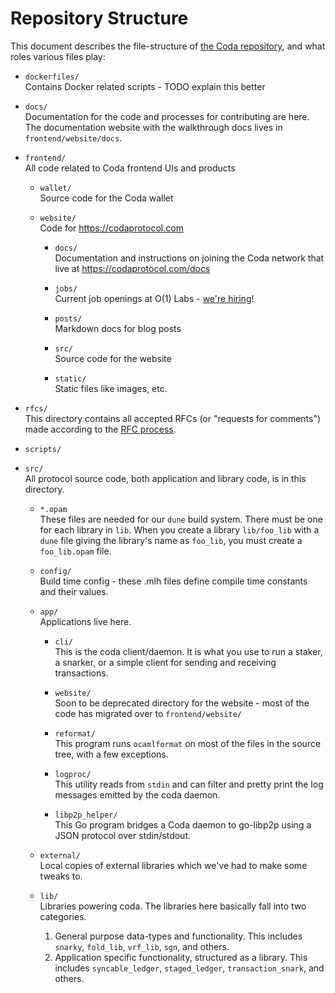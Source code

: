 # Repository Structure

This document describes the file-structure of [the Coda repository](https://github.com/codaprotocol/coda), and what roles various
files play:

- `dockerfiles/`    
    Contains Docker related scripts - TODO explain this better

- `docs/`    
    Documentation for the code and processes for contributing are here. The documentation website with the walkthrough docs lives in `frontend/website/docs`.
 
- `frontend/`   
    All code related to Coda frontend UIs and products

    - `wallet/`   
        Source code for the Coda wallet

    - `website/`    
        Code for https://codaprotocol.com

        - `docs/`   
            Documentation and instructions on joining the Coda network that live at https://codaprotocol.com/docs 

        - `jobs/`   
            Current job openings at O(1) Labs - [we're hiring](https://codaprotocol.com/jobs.html)!
        - `posts/`    
            Markdown docs for blog posts

        - `src/`    
            Source code for the website

        - `static/`   
            Static files like images, etc.

- `rfcs/`    
    This directory contains all accepted RFCs (or "requests for comments") made according to the [RFC process](https://github.com/CodaProtocol/coda/blob/master/CONTRIBUTING.md#rfcs).

- `scripts/`

- `src/`    
    All protocol source code, both application and library code, is in this directory.
  
    - `*.opam`    
        These files are needed for our `dune` build system. There must be one for each
        library in `lib`. When you create a library `lib/foo_lib` with a `dune` file giving
        the library's name as `foo_lib`, you must create a `foo_lib.opam` file.
    
    - `config/`    
        Build time config - these .mlh files define compile time constants and their values.
    
    - `app/`    
        Applications live here.
        
        - `cli/`    
            This is the coda client/daemon. It is what you use to run a staker, a snarker, or a simple client for sending and receiving transactions.
        
        - `website/`    
            Soon to be deprecated directory for the website - most of the code has migrated over to `frontend/website/`
        
        - `reformat/`   
            This program runs `ocamlformat` on most of the files in the source tree, with a few exceptions.
        
        - `logproc/`    
            This utility reads from `stdin` and can filter and pretty print the log messages emitted by the coda daemon.
        
        - `libp2p_helper/`   
            This Go program bridges a Coda daemon to go-libp2p using a JSON protocol over stdin/stdout.

    - `external/`   
        Local copies of external libraries which we've had to make some tweaks to.
    
    - `lib/`    
        Libraries powering coda.
        The libraries here basically fall into two categories.
        1. General purpose data-types and functionality. This includes `snarky`, `fold_lib`, `vrf_lib`, `sgn`, and others.
        2. Application specific functionality, structured as a library. This includes `syncable_ledger`, `staged_ledger`, `transaction_snark`, and others.
    